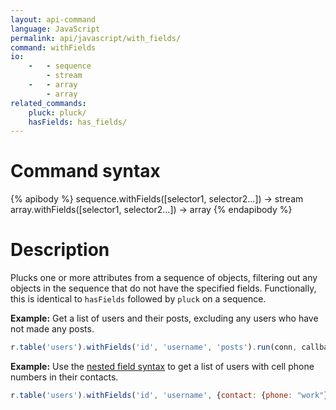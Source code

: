 ```yaml
---
layout: api-command
language: JavaScript
permalink: api/javascript/with_fields/
command: withFields
io:
    -   - sequence
        - stream
    -   - array
        - array
related_commands:
    pluck: pluck/
    hasFields: has_fields/
---
```


# Command syntax #

{% apibody %}
sequence.withFields([selector1, selector2...]) &rarr; stream
array.withFields([selector1, selector2...]) &rarr; array
{% endapibody %}

# Description #

Plucks one or more attributes from a sequence of objects, filtering out any objects in the sequence that do not have the specified fields. Functionally, this is identical to `hasFields` followed by `pluck` on a sequence.

__Example:__ Get a list of users and their posts, excluding any users who have not made any posts.

```js
r.table('users').withFields('id', 'username', 'posts').run(conn, callback)
```

__Example:__ Use the [nested field syntax](/docs/nested-fields/) to get a list of users with cell phone numbers in their contacts.

```js
r.table('users').withFields('id', 'username', {contact: {phone: "work"}).run(conn, callback)
```
